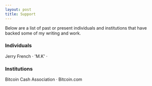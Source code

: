 ```yaml
---
layout: post
title: Support
---
```


Below are a list of past or present individuals and institutions that have backed some of my writing and work.

### Individuals

Jerry French · 'M.K' · 

### Institutions

Bitcoin Cash Association · Bitcoin.com
